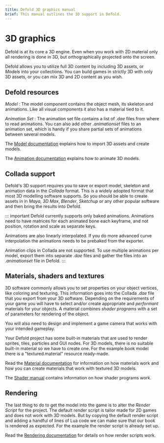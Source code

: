 ```yaml
---
title: Defold 3D graphics manual
brief: This manual outlines the 3D support in Defold.
---
```


# 3D graphics

Defold is at its core a 3D engine. Even when you work with 2D material only all rendering is done in 3D, but orthographically projected onto the screen.

Defold allows you to utilize full 3D content by including 3D assets, or _Models_ into your collections. You can build games in strictly 3D with only 3D assets, or you can mix 3D and 2D content as you wish.

## Defold resources

*Model*
: The model component contains the object mesh, its skeleton and animations. Like all visual components it also has a material tied to it.

*Animation Set*
: The animation set file contains a list of *.dae* files from where to read animations. You can also add other *.animationset* files to an animation set, which is handy if you share partial sets of animations between several models.


The [Model documentation](/manuals/model) explains how to import 3D assets and create models.

The [Animation documentation](/manuals/animation) explains how to animate 3D models.

## Collada support

Defold's 3D support requires you to save or export model, skeleton and animation data in the _Collada_ format. This is a widely adopted format that most 3D modelling software supports. So you should be able to create assets in in _Maya_, _3D Max_, _Blender_, _Sketchup_ or any other popular software and then bring the results into Defold.

::: important
Defold currently supports only baked animations. Animations need to have matrices for each animated bone each keyframe, and not position, rotation and scale as separate keys.

Animations are also linearly interpolated. If you do more advanced curve interpolation the animations needs to be prebaked from the exporter.

Animation clips in Collada are not supported. To use multiple animations per model, export them into separate *.dae* files and gather the files into an *.animationset* file in Defold.
:::

## Materials, shaders and textures

3D software commonly allows you to set properties on your object vertices, like coloring and texturing. This information goes into the Collada *.dae* file that you export from your 3D software. Depending on the requirements of your game you will have to select and/or create appropriate and _performant_ materials for your objects. A material combines _shader programs_ with a set of parameters for rendering of the object.

You will also need to design and implement a game camera that works with your intended gameplay.

Your Defold project has some built-in materials that are used to render sprites, tiles, particles and GUI nodes. For 3D models, there is no suitable built-in material so we have to create one. For the example book model there is a "textured.material" resource ready-made.

Read the [Material documentation](/manuals/material) for information on how materials work and how you can create materials that work with textured 3D models.

The [Shader manual](/manuals/shader) contains information on how shader programs work.

## Rendering

The last thing to do to get the model into the game is to alter the *Render Script* for the project. The default render script is tailor made for 2D games and does not work with 3D models. But by copying the default render script and adding a handful of lines of Lua code we can make sure that our book is rendered as expected. For the example the render script is already set up.

Read the [Rendering documentation](/manuals/rendering) for details on how render scripts work.


